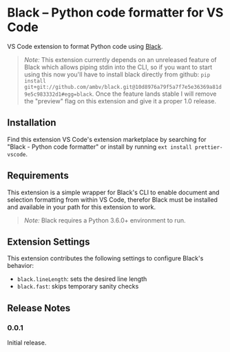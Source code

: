 # Black – Python code formatter for VS Code

VS Code extension to format Python code using [Black](https://github.com/ambv/black).

> *Note:* This extension currently depends on an unreleased feature of Black which allows piping stdin into the CLI, so if you want to start using this now you'll have to install black directly from github: `pip install git+git://github.com/ambv/black.git@10d8976a79f5a7f7e5e36369a81d9e5c983332d1#egg=black`. Once the feature lands stable I will remove the "preview" flag on this extension and give it a proper 1.0 release.


## Installation

Find this extension VS Code's extension marketplace by searching for "Black - Python code formatter" or install by running `ext install prettier-vscode`.


## Requirements

This extension is a simple wrapper for Black's CLI to enable document and selection formatting from within VS Code, therefor Black must be installed and available in your path for this extension to work.

> *Note:* Black requires a Python 3.6.0+ environment to run.


## Extension Settings

This extension contributes the following settings to configure Black's behavior:

* `black.lineLength`: sets the desired line length
* `black.fast`: skips temporary sanity checks


## Release Notes

### 0.0.1

Initial release.
